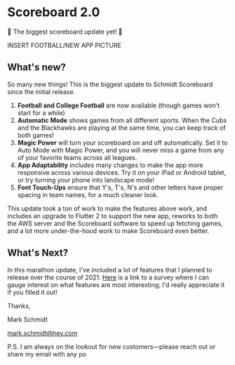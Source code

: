 # Scoreboard 2.0

🎉 The biggest scoreboard update yet! 🎉

INSERT FOOTBALL/NEW APP PICTURE

## What's new?

So many new things! This is the biggest update to Schmidt Scoreboard since the initial release.

1. **Football and College Football** are now available (though games won't start for a while)
2. **Automatic Mode** shows games from all different sports. When the Cubs and the Blackhawks are playing at the same time, you can keep track of both games!
3. **Magic Power** will turn your scoreboard on and off automatically. Set it to Auto Mode with Magic Power, and you will never miss a game from any of your favorite teams across all leagues.
4. **App Adaptability** includes many changes to make the app more responsive across various devices. Try it on your iPad or Android tablet, or try turning your phone into landscape mode!
5. **Font Touch-Ups** ensure that Y's, T's, N's and other letters have proper spacing in team names, for a much cleaner look.

This update took a ton of work to make the features above work, and includes an upgrade to Flutter 2 to support the new app, reworks to both the AWS server and the Scoreboard software to speed up fetching games, and a lot more under-the-hood work to make Scoreboard even better.

## What's Next?

In this marathon update, I've included a lot of features that I planned to release over the course of 2021. [Here](https://4jqaknpki6r.typeform.com/to/jQbcwAn9) is a link to a survey where I can gauge interest on what features are most interesting; I'd really appreciate it if you filled it out!

Thanks,

Mark Schmidt

[mark.schmidt@hey.com](mark.schmidt@hey.com)

P.S. I am always on the lookout for new customers—please reach out or share my email with any po